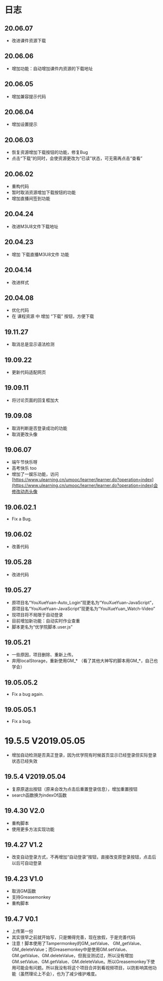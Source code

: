 # 日志  

## 20.06.07
* 改进课件资源下载

## 20.06.06
* 增加功能：自动增加课件内资源的下载地址

## 20.06.05
* 增加兼容提示代码

## 20.06.04
* 增加设置提示

## 20.06.03
* 恢复资源增加下载按钮的功能，修复Bug
* 点击“下载”的同时，会使资源更改为“已读”状态，可无需再点击“查看”

## 20.06.02
* 重构代码
* 暂时取消资源增加下载按钮的功能
* 增加直播间签到功能

## 20.04.24
* 改进M3U8文件下载地址

## 20.04.23
* 增加 下载直播M3U8文件 功能

## 20.04.14
* 改进样式

## 20.04.08
* 优化代码
* 在 课程资源 中 增加 “下载” 按钮，方便下载

## 19.11.27
* 取消总是显示语法检测

## 19.09.22
* 更新代码适配网页

## 19.09.11
* 将讨论页面的回复框加大

## 19.09.08
* 取消判断是否登录成功的功能
* 取消更改头像

## 19.06.07
* 端午节快乐呀
* 高考快乐 too
* 增加了一娱乐功能，访问[https://www.ulearning.cn/umooc/learner/learner.do?operation=index](https://www.ulearning.cn/umooc/learner/learner.do?operation=index)会修改动态头像

## 19.06.02.1
* Fix a Bug.

## 19.06.02
* 改善代码

## 19.05.28
* 改进代码

## 19.05.27
* 原项目名“YouXueYuan-Auto_Login”现更名为“YouXueYuan-JavaScript”，原项目名“YouXueYuan-JavaScript”现更名为“YouXueYuan_Watch-Video”
* 现项目将不局限于自动登录
* 目前增加新功能：自动实时作业查重
* 脚本更名为“优学院脚本.user.js”

## 19.05.21
* 一些原因，项目删除、重新上传。
* 弃用localStorage，重新使用GM_* （看了其他大神写的脚本用GM_*，自己也学会）

## 19.05.05.2
* Fix a bug again.

## 19.05.05.1
* Fix a bug.

# 19.5.5 V2019.05.05
* 增加自动检测是否真正登录，因为优学院有时候首页显示已经登录但实际登录状态已经失效

## 19.5.4 V2019.05.04
* 复原原退出按钮（原来会改为点击后重置登录信息），增加重置按钮
* search函数换为indexOf函数

## 19.4.30 V2.0
* 重构脚本
* 使用更多方法实现功能

## 19.4.27 V1.2
* 改变自动登录方式，不再增加“自动登录”按钮，直接改变原登录按钮，点击后以后可自动登录

## 19.4.23 V1.0
* 取消GM函数
* 支持Greasemonkey
* 重构脚本

## 19.4.7 V0.1
* 上传第一份  
* 其实很早之前就开始写，只是懒得完善，现在放假，于是完善代码  
* 注意！脚本使用了Tampermonkey的GM_setValue、 GM_getValue、GM_deleteValue；而Greasemonkey中是使用GM.setValue、GM.getValue、GM.deleteValue，但我没测试过，所以没有增加GM.setValue、GM.getValue、GM.deleteValue。所以Greasemonkey下使用可能会有问题。所以我没有将这个项目合并到看视频项目，以防影响其他功能（虽然理论上不会），也为了减少维护难度。
